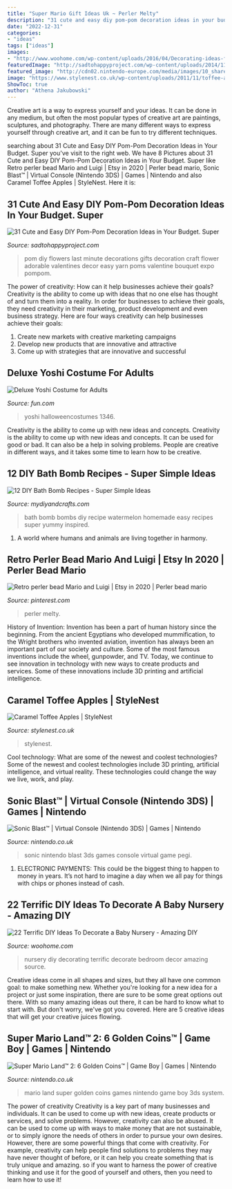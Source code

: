 ```yaml
---
title: "Super Mario Gift Ideas Uk ~ Perler Melty"
description: "31 cute and easy diy pom-pom decoration ideas in your budget. super"
date: "2022-12-31"
categories:
- "ideas"
tags: ["ideas"]
images:
- "http://www.woohome.com/wp-content/uploads/2016/04/Decorating-ideas-for-Nursery-5.jpg"
featuredImage: "http://sadtohappyproject.com/wp-content/uploads/2014/11/diy-pom-pom-decorations-diy-pom-pom-home-decor2.jpg"
featured_image: "http://cdn02.nintendo-europe.com/media/images/10_share_images/games_15/virtual_console_nintendo_3ds_7/SI_3DSVC_SuperMarioLand26GoldenCoins_image1600w.jpg"
image: "https://www.stylenest.co.uk/wp-content/uploads/2011/11/toffee-apples.jpg"
ShowToc: true
author: "Athena Jakubowski"
---
```



Creative art is a way to express yourself and your ideas. It can be done in any medium, but often the most popular types of creative art are paintings, sculptures, and photography. There are many different ways to express yourself through creative art, and it can be fun to try different techniques.

	

		
searching about 31 Cute and Easy DIY Pom-Pom Decoration Ideas in Your Budget. Super you've visit to the right web. We have 8 Pictures about 31 Cute and Easy DIY Pom-Pom Decoration Ideas in Your Budget. Super like Retro perler bead Mario and Luigi | Etsy in 2020 | Perler bead mario, Sonic Blast™ | Virtual Console (Nintendo 3DS) | Games | Nintendo and also Caramel Toffee Apples | StyleNest. Here it is:
		
    
## 31 Cute And Easy DIY Pom-Pom Decoration Ideas In Your Budget. Super

<img loading=lazy src="http://sadtohappyproject.com/wp-content/uploads/2014/11/diy-pom-pom-decorations-diy-pom-pom-home-decor2.jpg" onerror="this.onerror=null;this.src='https://tse1.mm.bing.net/th?id=OIP.2tgYaNeGC07XpjAHCXy5pwHaLH&amp;pid=15.1';" alt="31 Cute and Easy DIY Pom-Pom Decoration Ideas in Your Budget. Super">

_Source: sadtohappyproject.com_

>pom diy flowers last minute decorations gifts decoration craft flower adorable valentines decor easy yarn poms valentine bouquet expo pompom. 

	

The power of creativity: How can it help businesses achieve their goals?
Creativity is the ability to come up with ideas that no one else has thought of and turn them into a reality. In order for businesses to achieve their goals, they need creativity in their marketing, product development and even business strategy. Here are four ways creativity can help businesses achieve their goals: 
1. Create new markets with creative marketing campaigns 
2. Develop new products that are innovative and attractive 
3. Come up with strategies that are innovative and successful 

    
## Deluxe Yoshi Costume For Adults

<img loading=lazy src="https://images.fun.com/products/28367/2-1-55117/deluxe-yoshi-adult-costume.jpg" onerror="this.onerror=null;this.src='https://tse3.mm.bing.net/th?id=OIP.RaQMPvsp6PID92TrhhGobAHaKl&amp;pid=15.1';" alt="Deluxe Yoshi Costume for Adults">

_Source: fun.com_

>yoshi halloweencostumes 1346. 

	

Creativity is the ability to come up with new ideas and concepts.
Creativity is the ability to come up with new ideas and concepts. It can be used for good or bad. It can also be a help in solving problems. People are creative in different ways, and it takes some time to learn how to be creative.

    
## 12 DIY Bath Bomb Recipes - Super Simple Ideas

<img loading=lazy src="http://www.mydiyandcrafts.com/wp-content/uploads/2018/11/Fun-Homemade-Bath-Bomb-Recipe.jpg" onerror="this.onerror=null;this.src='https://tse3.mm.bing.net/th?id=OIP.Qg1fN0et44NLmqds0JHNhgHaKx&amp;pid=15.1';" alt="12 DIY Bath Bomb Recipes - Super Simple Ideas">

_Source: mydiyandcrafts.com_

>bath bomb bombs diy recipe watermelon homemade easy recipes super yummy inspired. 

	

1. A world where humans and animals are living together in harmony. 

    
## Retro Perler Bead Mario And Luigi | Etsy In 2020 | Perler Bead Mario

<img loading=lazy src="https://i.pinimg.com/736x/7e/bb/9d/7ebb9d8dc0e6cbeb33901b8d4f3a2729.jpg" onerror="this.onerror=null;this.src='https://tse1.mm.bing.net/th?id=OIP.Kj0qZtwAPN5SWJTJBL19nAHaIc&amp;pid=15.1';" alt="Retro perler bead Mario and Luigi | Etsy in 2020 | Perler bead mario">

_Source: pinterest.com_

>perler melty. 

	

History of Invention:
Invention has been a part of human history since the beginning. From the ancient Egyptians who developed mummification, to the Wright brothers who invented aviation, invention has always been an important part of our society and culture. Some of the most famous inventions include the wheel, gunpowder, and TV. Today, we continue to see innovation in technology with new ways to create products and services. Some of these innovations include 3D printing and artificial intelligence.

    
## Caramel Toffee Apples | StyleNest

<img loading=lazy src="https://www.stylenest.co.uk/wp-content/uploads/2011/11/toffee-apples.jpg" onerror="this.onerror=null;this.src='https://tse3.mm.bing.net/th?id=OIP.NYkpGRjWsDj75aH4SpwOhAHaKZ&amp;pid=15.1';" alt="Caramel Toffee Apples | StyleNest">

_Source: stylenest.co.uk_

>stylenest. 

	

Cool technology: What are some of the newest and coolest technologies?
Some of the newest and coolest technologies include 3D printing, artificial intelligence, and virtual reality. These technologies could change the way we live, work, and play.

    
## Sonic Blast™ | Virtual Console (Nintendo 3DS) | Games | Nintendo

<img loading=lazy src="http://cdn02.nintendo-europe.com/media/images/10_share_images/games_15/virtual_console_nintendo_3ds_7/SI_3DSVC_SonicBlast_image1600w.jpg" onerror="this.onerror=null;this.src='https://tse2.mm.bing.net/th?id=OIP.0wPEcd_SCrvZ_yoVvKUTawHaDt&amp;pid=15.1';" alt="Sonic Blast™ | Virtual Console (Nintendo 3DS) | Games | Nintendo">

_Source: nintendo.co.uk_

>sonic nintendo blast 3ds games console virtual game pegi. 

	

1. ELECTRONIC PAYMENTS: This could be the biggest thing to happen to money in years. It’s not hard to imagine a day when we all pay for things with chips or phones instead of cash. 

    
## 22 Terrific DIY Ideas To Decorate A Baby Nursery - Amazing DIY

<img loading=lazy src="http://www.woohome.com/wp-content/uploads/2016/04/Decorating-ideas-for-Nursery-5.jpg" onerror="this.onerror=null;this.src='https://tse1.mm.bing.net/th?id=OIP.QCaUoTkUTZYXT_OWc1RBXAHaLH&amp;pid=15.1';" alt="22 Terrific DIY Ideas To Decorate a Baby Nursery - Amazing DIY">

_Source: woohome.com_

>nursery diy decorating terrific decorate bedroom decor amazing source. 

	

Creative ideas come in all shapes and sizes, but they all have one common goal: to make something new. Whether you're looking for a new idea for a project or just some inspiration, there are sure to be some great options out there. With so many amazing ideas out there, it can be hard to know what to start with. But don't worry, we've got you covered. Here are 5 creative ideas that will get your creative juices flowing.

    
## Super Mario Land™ 2: 6 Golden Coins™ | Game Boy | Games | Nintendo

<img loading=lazy src="http://cdn02.nintendo-europe.com/media/images/10_share_images/games_15/virtual_console_nintendo_3ds_7/SI_3DSVC_SuperMarioLand26GoldenCoins_image1600w.jpg" onerror="this.onerror=null;this.src='https://tse4.mm.bing.net/th?id=OIP.8oEARQYCeda3sEykJ_qY1wHaDt&amp;pid=15.1';" alt="Super Mario Land™ 2: 6 Golden Coins™ | Game Boy | Games | Nintendo">

_Source: nintendo.co.uk_

>mario land super golden coins games nintendo game boy 3ds system. 

	

The power of creativity
Creativity is a key part of many businesses and individuals. It can be used to come up with new ideas, create products or services, and solve problems. However, creativity can also be abused. It can be used to come up with ways to make money that are not sustainable, or to simply ignore the needs of others in order to pursue your own desires. However, there are some powerful things that come with creativity. For example, creativity can help people find solutions to problems they may have never thought of before, or it can help you create something that is truly unique and amazing. so if you want to harness the power of creative thinking and use it for the good of yourself and others, then you need to learn how to use it!

